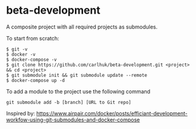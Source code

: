 # beta-development

A composite project with all required projects as submodules.

To start from scratch:
```
$ git -v
$ docker -v
$ docker-compose -v
$ git clone https://github.com/carlhuk/beta-development.git <project> && cd <project>
$ git submodule init && git submodule update --remote
$ docker-compose up -d
```
To add a module to the project use the following command
```
git submodule add -b [branch] [URL to Git repo]
```
Inspired by:
https://www.airpair.com/docker/posts/efficiant-development-workfow-using-git-submodules-and-docker-compose
